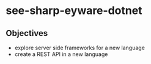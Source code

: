 # see-sharp-eyware-dotnet

## Objectives

- explore server side frameworks for a new language
- create a REST API in a new language
